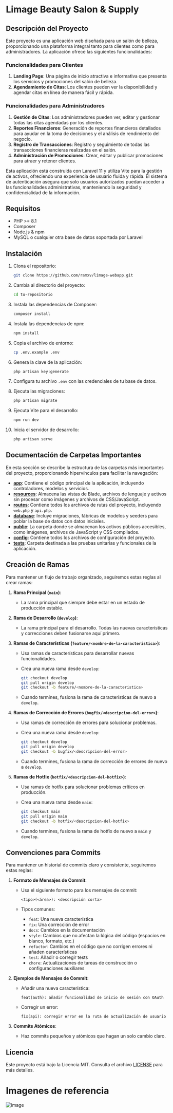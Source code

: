 # Limage Beauty Salon & Supply

## Descripción del Proyecto

Este proyecto es una aplicación web diseñada para un salón de belleza, proporcionando una plataforma integral tanto para clientes como para administradores. La aplicación ofrece las siguientes funcionalidades:

### Funcionalidades para Clientes

1. **Landing Page**: Una página de inicio atractiva e informativa que presenta los servicios y promociones del salón de belleza.
2. **Agendamiento de Citas**: Los clientes pueden ver la disponibilidad y agendar citas en línea de manera fácil y rápida.

### Funcionalidades para Administradores

1. **Gestión de Citas**: Los administradores pueden ver, editar y gestionar todas las citas agendadas por los clientes.
2. **Reportes Financieros**: Generación de reportes financieros detallados para ayudar en la toma de decisiones y el análisis de rendimiento del negocio.
3. **Registro de Transacciones**: Registro y seguimiento de todas las transacciones financieras realizadas en el salón.
4. **Administración de Promociones**: Crear, editar y publicar promociones para atraer y retener clientes.

Esta aplicación está construida con Laravel 11 y utiliza Vite para la gestión de activos, ofreciendo una experiencia de usuario fluida y rápida. El sistema de autenticación asegura que solo usuarios autorizados puedan acceder a las funcionalidades administrativas, manteniendo la seguridad y confidencialidad de la información.

## Requisitos

- PHP >= 8.1
- Composer
- Node.js & npm
- MySQL o cualquier otra base de datos soportada por Laravel

## Instalación

1. Clona el repositorio:

    ```bash
    git clone https://github.com/ramxv/limage-webapp.git
    ```

2. Cambia al directorio del proyecto:

    ```bash
    cd tu-repositorio
    ```

3. Instala las dependencias de Composer:

    ```bash
    composer install
    ```

4. Instala las dependencias de npm:

    ```bash
    npm install
    ```

5. Copia el archivo de entorno:

    ```bash
    cp .env.example .env
    ```

6. Genera la clave de la aplicación:

    ```bash
    php artisan key:generate
    ```

7. Configura tu archivo `.env` con las credenciales de tu base de datos.

8. Ejecuta las migraciones:

    ```bash
    php artisan migrate
    ```

9. Ejecuta Vite para el desarrollo:

    ```bash
    npm run dev
    ```

10. Inicia el servidor de desarrollo:

    ```bash
    php artisan serve
    ```

## Documentación de Carpetas Importantes

En esta sección se describe la estructura de las carpetas más importantes del proyecto, proporcionando hipervínculos para facilitar la navegación:

- **[app](./app)**: Contiene el código principal de la aplicación, incluyendo controladores, modelos y servicios.
- **[resources](./resources)**: Almacena las vistas de Blade, archivos de lenguaje y activos sin procesar como imágenes y archivos de CSS/JavaScript.
- **[routes](./routes)**: Contiene todos los archivos de rutas del proyecto, incluyendo `web.php` y `api.php`.
- **[database](./database)**: Incluye migraciones, fábricas de modelos y seeders para poblar la base de datos con datos iniciales.
- **[public](./public)**: La carpeta donde se almacenan los activos públicos accesibles, como imágenes, archivos de JavaScript y CSS compilados.
- **[config](./config)**: Contiene todos los archivos de configuración del proyecto.
- **[tests](./tests)**: Carpeta destinada a las pruebas unitarias y funcionales de la aplicación.

## Creación de Ramas

Para mantener un flujo de trabajo organizado, seguiremos estas reglas al crear ramas:

1. **Rama Principal (`main`)**:
    - La rama principal que siempre debe estar en un estado de producción estable.

2. **Rama de Desarrollo (`develop`)**:
    - La rama principal para el desarrollo. Todas las nuevas características y correcciones deben fusionarse aquí primero.

3. **Ramas de Características (`feature/<nombre-de-la-caracteristica>`)**:
    - Usa ramas de características para desarrollar nuevas funcionalidades.
    - Crea una nueva rama desde `develop`:

        ```bash
        git checkout develop
        git pull origin develop
        git checkout -b feature/<nombre-de-la-caracteristica>
        ```

    - Cuando termines, fusiona la rama de características de nuevo a `develop`.

4. **Ramas de Corrección de Errores (`bugfix/<descripcion-del-error>`)**:
    - Usa ramas de corrección de errores para solucionar problemas.
    - Crea una nueva rama desde `develop`:

        ```bash
        git checkout develop
        git pull origin develop
        git checkout -b bugfix/<descripcion-del-error>
        ```

    - Cuando termines, fusiona la rama de corrección de errores de nuevo a `develop`.

5. **Ramas de Hotfix (`hotfix/<descripcion-del-hotfix>`)**:
    - Usa ramas de hotfix para solucionar problemas críticos en producción.
    - Crea una nueva rama desde `main`:

        ```bash
        git checkout main
        git pull origin main
        git checkout -b hotfix/<descripcion-del-hotfix>
        ```

    - Cuando termines, fusiona la rama de hotfix de nuevo a `main` y `develop`.

## Convenciones para Commits

Para mantener un historial de commits claro y consistente, seguiremos estas reglas:

1. **Formato de Mensajes de Commit**:
    - Usa el siguiente formato para los mensajes de commit:

      ```
      <tipo>(<área>): <descripción corta>
      ```

    - Tipos comunes:
        - `feat`: Una nueva característica
        - `fix`: Una corrección de error
        - `docs`: Cambios en la documentación
        - `style`: Cambios que no afectan la lógica del código (espacios en blanco, formato, etc.)
        - `refactor`: Cambios en el código que no corrigen errores ni añaden características
        - `test`: Añadir o corregir tests
        - `chore`: Actualizaciones de tareas de construcción o configuraciones auxiliares

2. **Ejemplos de Mensajes de Commit**:
    - Añadir una nueva característica:

      ```
      feat(auth): añadir funcionalidad de inicio de sesión con OAuth
      ```

    - Corregir un error:

      ```
      fix(api): corregir error en la ruta de actualización de usuario
      ```

3. **Commits Atómicos**:
    - Haz commits pequeños y atómicos que hagan un solo cambio claro.

## Licencia

Este proyecto está bajo la Licencia MIT. Consulta el archivo [LICENSE](LICENSE) para más detalles.

# Imagenes de referencia
![image](https://github.com/user-attachments/assets/07bddaa0-e3fa-49ff-93fd-e316e4c5990c)

